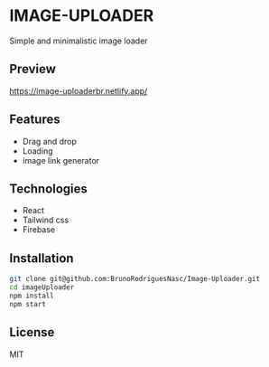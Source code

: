 # IMAGE-UPLOADER

Simple and minimalistic image loader

## Preview 
https://image-uploaderbr.netlify.app/

## Features

- Drag and drop
- Loading 
- image link generator

## Technologies
- React 
- Tailwind css
- Firebase

## Installation

```sh
git clone git@github.com:BrunoRodriguesNasc/Image-Uploader.git
cd imageUploader 
npm install
npm start
```


## License

MIT
